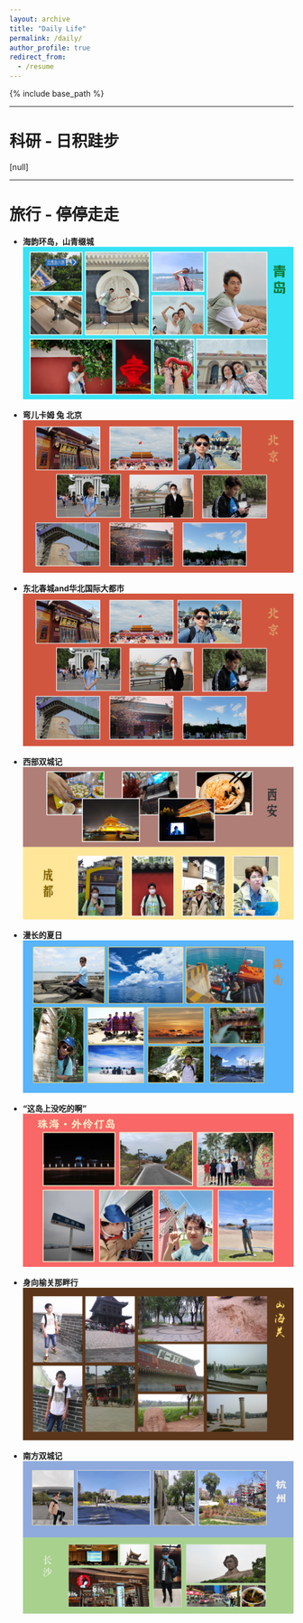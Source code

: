 ```yaml
---
layout: archive
title: "Daily Life"
permalink: /daily/
author_profile: true
redirect_from:
  - /resume
---
```


{% include base_path %}



---------------------------------------------

科研 - 日积跬步
======

[null]

---------------------------------------------

旅行 - 停停走走
======

* **海韵环岛，山青缀城**
![qingdao](/images/lvxing/lx1.png)

* **弯儿卡姆 兔 北京**
![beijing](/images/lvxing/lx2.png)

* **东北春城and华北国际大都市**
![changchun_shijiazhuang](/images/lvxing/lx2.png)

* **西部双城记**
![xian_chengdu](/images/lvxing/lx4.png)

* **漫长的夏日**
![hainan](/images/lvxing/lx5.png)

* **“这岛上没吃的啊”** 
![zhuhai](/images/lvxing/lx6.png)

* **身向榆关那畔行**
![shanhai](/images/lvxing/lx7.png)

* **南方双城记**
![hangzhou_changsha](/images/lvxing/lx8.png)



